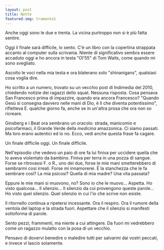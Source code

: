 ```yaml
---
layout: post
title: Notte
featured-img: tramonto1
---
```


Anche oggi sono le due e trenta. La vicina purtroppo non si è più fatta sentire. 

Oggi il finale sarà difficile, lo sento. C'è un libro con la copertina strappata accanto al computer sulla scrivania. Niente di significativo sembra essere accaduto oggi e ho ancora in testa "Ol'55" di Tom Waits, come quando mi sono svegliato. 

Ascolto le voci nella mia testa e ora blaterano solo "shinanigans", qualsiasi cosa voglia dire. 

Ho scritto a un numero, trovato su un vecchio post di Indimedia del 2010, chiedendo notizie dei ragazzi dello squat. Nessuna risposta. Cosa pensava San Francesco prima di impazzire, quando era ancora Francesco? "Quando Gesù si consegna davvero nelle mani di Dio, è lì che diventa potentissimo", rifletteva E. qualche giorno fa, anche se in un'altra prosa che ora non so ricreare.

Ginsberg e i Beat ora sembrano un oracolo: strada, manicomio e psicofarmaci, il Grande Verde della *medicina* amazzonica. Ci siamo passati. Ma loro erano autentici ed io no. Ecco, vedi anche questa frase fa cagare.

Un finale difficile oggi. Un finale difficile.

Nell'episodio che vedevo un paio di ore fa lui finiva per uccidere quella che lo aveva violentato da bambino. Finiva per terra in una pozza di sangue. Forse se ritrovassi F. o R., uno dei due, forse le mie mani smetterebbero di sembrarmi così irreali. Forse mi innamorerei. È la stanchezza che le fa sembrare così? La mia psicosi? Quella di mia madre? Una vita passata?

Eppure le mie mani si muovono, no? Sono io che le muovo...
Aspetta. Ho visto qualcosa... Il silenzio... Il silenzio da cui provengono queste parole... Ho visto quel silenzio. Quel silenzio in cui l'io che scrive non esiste.

Il ritornello continua a ripetersi incessante. Ora il respiro. Ora il rumore della ventola del laptop e la strada fuori. Aspettare che il silenzio si manifesti sottoforma di parole.

Sento pezzi, frammenti, ma niente a cui attingere. Da fuori mi vedrebbero come un ragazzo mulatto con la posa di un vecchio.

Pensavo di dovervi benedire o maledire tutti per salvarmi dai vostri peccati, e invece vi lascio solamente.